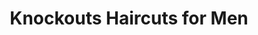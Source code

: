 ---
title: "Knockouts Haircuts for Men"
url: /fort-worth/knockouts-haircuts-for-men/
shop: Friseur
---